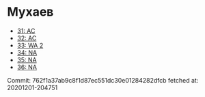 # Мухаев
- [31: AC](31.md)
- [32: AC](32.md)
- [33: WA 2](33.md)
- [34: NA](34.md)
- [35: NA](35.md)
- [36: NA](36.md)

Commit: 762f1a37ab9c8f1d87ec551dc30e01284282dfcb
 fetched at: 20201201-204751
